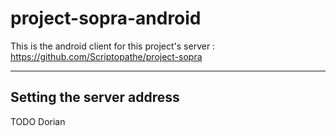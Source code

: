 # project-sopra-android
This is the android client for this project's server : https://github.com/Scriptopathe/project-sopra

--------------------------
Setting the server address
--------------------------

TODO Dorian
